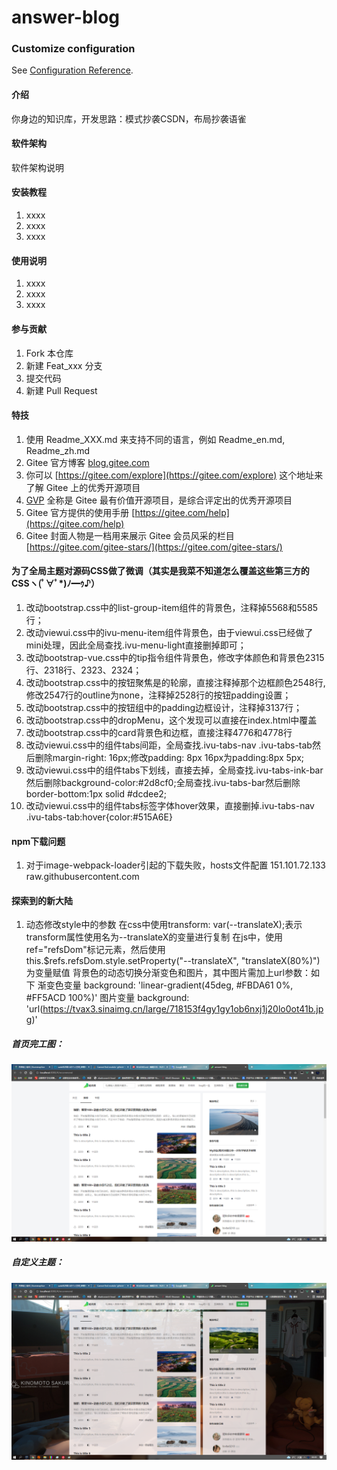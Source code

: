# answer-blog

### Customize configuration
See [Configuration Reference](https://cli.vuejs.org/config/).
#### 介绍
你身边的知识库，开发思路：模式抄袭CSDN，布局抄袭语雀

#### 软件架构
软件架构说明


#### 安装教程

1.  xxxx
2.  xxxx
3.  xxxx

#### 使用说明

1.  xxxx
2.  xxxx
3.  xxxx

#### 参与贡献

1.  Fork 本仓库
2.  新建 Feat_xxx 分支
3.  提交代码
4.  新建 Pull Request


#### 特技

1.  使用 Readme\_XXX.md 来支持不同的语言，例如 Readme\_en.md, Readme\_zh.md
2.  Gitee 官方博客 [blog.gitee.com](https://blog.gitee.com)
3.  你可以 [https://gitee.com/explore](https://gitee.com/explore) 这个地址来了解 Gitee 上的优秀开源项目
4.  [GVP](https://gitee.com/gvp) 全称是 Gitee 最有价值开源项目，是综合评定出的优秀开源项目
5.  Gitee 官方提供的使用手册 [https://gitee.com/help](https://gitee.com/help)
6.  Gitee 封面人物是一档用来展示 Gitee 会员风采的栏目 [https://gitee.com/gitee-stars/](https://gitee.com/gitee-stars/)

#### 为了全局主题对源码CSS做了微调（其实是我菜不知道怎么覆盖这些第三方的CSSヽ(ﾟ∀ﾟ*)ﾉ━ｩ♪）
1. 改动bootstrap.css中的list-group-item组件的背景色，注释掉5568和5585行；
2. 改动viewui.css中的ivu-menu-item组件背景色，由于viewui.css已经做了mini处理，因此全局查找.ivu-menu-light直接删掉即可；
3. 改动bootstrap-vue.css中的tip指令组件背景色，修改字体颜色和背景色2315行、2318行、2323、2324；
4. 改动bootstrap.css中的按钮聚焦是的轮廓，直接注释掉那个边框颜色2548行,修改2547行的outline为none，注释掉2528行的按钮padding设置；
5. 改动bootstrap.css中的按钮组中的padding边框设计，注释掉3137行；
6. 改动bootstrap.css中的dropMenu，这个发现可以直接在index.html中覆盖
7. 改动bootstrap.css中的card背景色和边框，直接注释4776和4778行
8. 改动viewui.css中的组件tabs间距，全局查找.ivu-tabs-nav .ivu-tabs-tab然后删除margin-right: 16px;修改padding: 8px 16px为padding:8px 5px;
9. 改动viewui.css中的组件tabs下划线，直接去掉，全局查找.ivu-tabs-ink-bar然后删除background-color:#2d8cf0;全局查找.ivu-tabs-bar然后删除border-bottom:1px solid #dcdee2;
10. 改动viewui.css中的组件tabs标签字体hover效果，直接删掉.ivu-tabs-nav .ivu-tabs-tab:hover{color:#515A6E}

#### npm下载问题
1. 对于image-webpack-loader引起的下载失败，hosts文件配置  151.101.72.133 raw.githubusercontent.com  

#### 探索到的新大陆
1. 动态修改style中的参数
    在css中使用transform: var(--translateX);表示transform属性使用名为--translateX的变量进行复制
    在js中，使用ref="refsDom"标记元素，然后使用this.$refs.refsDom.style.setProperty("--translateX", "translateX(80%)")为变量赋值
    背景色的动态切换分渐变色和图片，其中图片需加上url参数：如下
        渐变色变量 background: 'linear-gradient(45deg, #FBDA61 0%, #FF5ACD 100%)' 
        图片变量 background: 'url(https://tvax3.sinaimg.cn/large/718153f4gy1gy1ob6nxj1j20lo0ot41b.jpg)'
##### 首页完工图：
![输入图片说明](%E9%A6%96%E9%A1%B5%E5%AE%8C%E5%B7%A5%E5%9B%BE.png)
##### 自定义主题：
![输入图片说明](%E8%87%AA%E5%AE%9A%E4%B9%89%E4%B8%BB%E9%A2%98.png)
